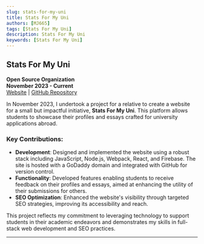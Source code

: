 ```yaml
---
slug: stats-for-my-uni
title: Stats For My Uni
authors: [MJ665]
tags: [Stats For My Uni]
description: Stats For My Uni
keywords: [Stats For My Uni]
---
```






## Stats For My Uni

**Open Source Organization**  
**November 2023 - Current**  
[Website](https://statsformyuni.com/) | [GitHub Repository](https://github.com/Stats-For-My-Uni/statsForMyUni)

In November 2023, I undertook a project for a relative to create a website for a small but impactful initiative, **Stats For My Uni**. This platform allows students to showcase their profiles and essays crafted for university applications abroad. 

### Key Contributions:
- **Development**: Designed and implemented the website using a robust stack including JavaScript, Node.js, Webpack, React, and Firebase. The site is hosted with a GoDaddy domain and integrated with GitHub for version control.
- **Functionality**: Developed features enabling students to receive feedback on their profiles and essays, aimed at enhancing the utility of their submissions for others.
- **SEO Optimization**: Enhanced the website's visibility through targeted SEO strategies, improving its accessibility and reach.

This project reflects my commitment to leveraging technology to support students in their academic endeavors and demonstrates my skills in full-stack web development and SEO practices.

---